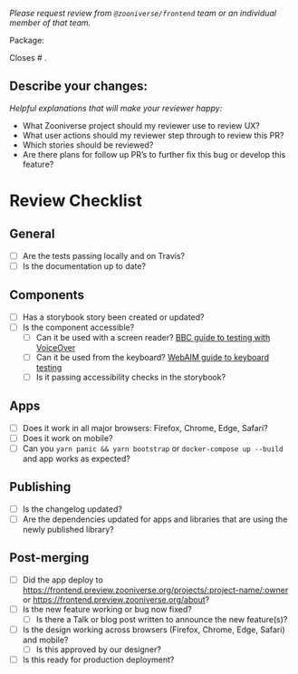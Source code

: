 _Please request review from `@zooniverse/frontend` team or an individual member of that team._ 

Package:

Closes # .


## Describe your changes:

<em>Helpful explanations that will make your reviewer happy:</em>
- What Zooniverse project should my reviewer use to review UX?
- What user actions should my reviewer step through to review this PR?
- Which stories should be reviewed?
- Are there plans for follow up PR’s to further fix this bug or develop this feature?


# Review Checklist

## General

- [ ] Are the tests passing locally and on Travis?
- [ ] Is the documentation up to date?

## Components
- [ ] Has a storybook story been created or updated?
- [ ] Is the component accessible? 
  - [ ] Can it be used with a screen reader? [BBC guide to testing with VoiceOver](https://bbc.github.io/accessibility-news-and-you/accessibility-and-testing-with-voiceover-os.html)
  - [ ] Can it be used from the keyboard? [WebAIM guide to keyboard testing](https://webaim.org/techniques/keyboard/#testing)
  - [ ] Is it passing accessibility checks in the storybook?

## Apps

- [ ] Does it work in all major browsers: Firefox, Chrome, Edge, Safari?
- [ ] Does it work on mobile?
- [ ] Can you `yarn panic && yarn bootstrap` or `docker-compose up --build` and app works as expected?

## Publishing

- [ ] Is the changelog updated?
- [ ] Are the dependencies updated for apps and libraries that are using the newly published library?

## Post-merging

- [ ] Did the app deploy to https://frontend.preview.zooniverse.org/projects/:project-name/:owner or https://frontend.preview.zooniverse.org/about?
- [ ] Is the new feature working or bug now fixed?
  - [ ] Is there a Talk or blog post written to announce the new feature(s)?
- [ ] Is the design working across browsers (Firefox, Chrome, Edge, Safari) and mobile?
  - [ ] Is this approved by our designer?
- [ ] Is this ready for production deployment?
